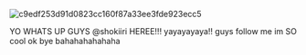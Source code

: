 ![c9edf253d91d0823cc160f87a33ee3fde923ecc5](https://github.com/user-attachments/assets/dc8cf95d-ae5d-4ac6-b20d-007dbb16682e)





YO WHATS UP GUYS @shokiiri HEREE!!! yayayayaya!! guys follow me im SO cool ok bye bahahahahahaha
